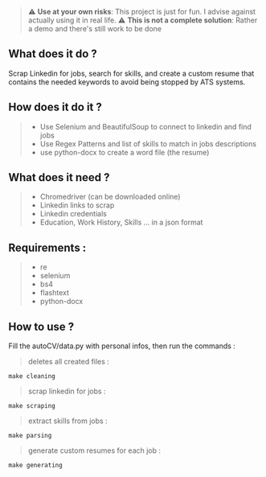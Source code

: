 > :warning: **Use at your own risks**: This project is just for fun. I advise against actually using it in real life.
> :warning: **This is not a complete solution**: Rather a demo and there's still work to be done

## What does it do ?
Scrap Linkedin for jobs, search for skills, and create a custom resume that contains the needed keywords to avoid being stopped by ATS systems.

## How does it do it ?
> * Use Selenium and BeautifulSoup to connect to linkedin and find jobs
> * Use Regex Patterns and list of skills to match in jobs descriptions
> * use python-docx to create a word file (the resume)

## What does it need ?
> * Chromedriver (can be downloaded online)
> * Linkedin links to scrap
> * Linkedin credentials
> * Education, Work History, Skills ... in a json format

## Requirements :
> * re
> * selenium
> * bs4
> * flashtext
> * python-docx


## How to use ?

Fill the autoCV/data.py with personal infos, then run the commands :

> deletes all created files :
```
make cleaning
````

> scrap linkedin for jobs :
```
make scraping
```

> extract skills from jobs :
```
make parsing
```

> generate custom resumes for each job :
```
make generating
```

